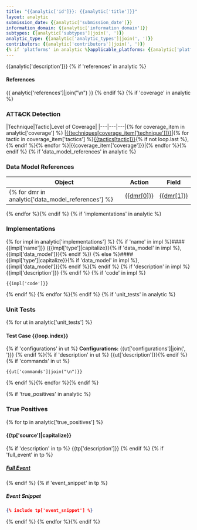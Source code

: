 ```yaml
---
title: "{{analytic['id']}}: {{analytic['title']}}"
layout: analytic
submission_date: {{analytic['submission_date']}}
information_domain: {{analytic['information_domain']}}
subtypes: {{analytic['subtypes']|join(', ')}}
analytic_type: {{analytic['analytic_types']|join(', ')}}
contributors: {{analytic['contributors']|join(', ')}}
{% if 'platforms' in analytic %}applicable_platforms: {{analytic['platforms']|join(', ')}}{% else %}applicable_platforms: N/A{% endif %}
---
```


{{analytic['description']}}
{% if 'references' in analytic %}
#### References
{{ analytic['references']|join("\n") }}
{% endif %}
{% if 'coverage' in analytic %}
### ATT&CK Detection

|Technique|Tactic|Level of Coverage|
|---|---|---|{% for coverage_item in analytic['coverage'] %}
|[{{techniques[coverage_item['technique']]}}](https://attack.mitre.org/techniques/{{coverage_item['technique']}}/)|{% for tactic in coverage_item['tactics'] %}[{{tactics[tactic]}}](https://attack.mitre.org/tactics/{{tactic}}/){% if not loop.last %}, {% endif %}{% endfor %}|{{coverage_item['coverage']}}|{% endfor %}{% endif %}
{% if 'data_model_references' in analytic %}
### Data Model References

|Object|Action|Field|
|---|---|---|
{% for dmr in analytic['data_model_references'] %}|[{{dmr[0]}}](/data_model/{{dmr[0]}}) | [{{dmr[1]}}](/data_model/{{dmr[0]}}#{{dmr[1]}}) | [{{dmr[2]}}](/data_model/{{dmr[0]}}#{{dmr[2]}}) |
{% endfor %}{% endif %}
{% if 'implementations' in analytic %}
### Implementations
{% for impl in analytic['implementations'] %}
{% if 'name' in impl %}#### {{impl['name']}} ({{impl['type']|capitalize}}{% if 'data_model' in impl %}, {{impl['data_model']}}{% endif %})
{% else %}#### {{impl['type']|capitalize}}{% if 'data_model' in impl %}, {{impl['data_model']}}{% endif %}{% endif %}
{% if 'description' in impl %}
{{impl['description']}}
{% endif %}
{% if 'code' in impl %}
```
{{impl['code']}}
```
{% endif %}
{% endfor %}{% endif %}
{% if 'unit_tests' in analytic %}
### Unit Tests
{% for ut in analytic['unit_tests'] %}
#### Test Case {{loop.index}}
{% if 'configurations' in ut %}
**Configurations:** {{ut['configurations']|join(', ')}}
{% endif %}{% if 'description' in ut %}
{{ut['description']}}{% endif %}
{% if 'commands' in ut %}
```
{{ut['commands']|join("\n")}}
```
{% endif %}{% endfor %}{% endif %}

{% if 'true_positives' in analytic %}
### True Positives
{% for tp in analytic['true_positives'] %}
#### {{tp['source']|capitalize}}
{% if 'description' in tp %}
{{tp['description']}}
{% endif %}
{% if 'full_event' in tp %}
##### [Full Event](/true_positives/{{tp['full_event']}})
{% endif %}
{% if 'event_snippet' in tp %}
##### Event Snippet
```json
{% include tp['event_snippet'] %}
```
{% endif %}
{% endfor %}{% endif %}
